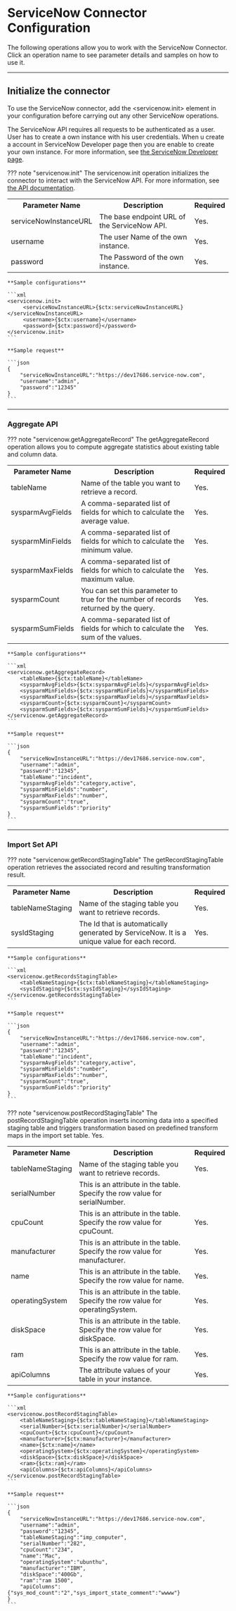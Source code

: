 # ServiceNow Connector Configuration

The following operations allow you to work with the ServiceNow Connector. Click an operation name to see parameter details and samples on how to use it.

---

## Initialize the connector

To use the ServiceNow connector, add the <servicenow.init> element in your configuration before carrying out any other ServiceNow operations.

The ServiceNow API requires all requests to be authenticated as a user. User has to create a own instance with his user credentials. When u create a account in ServiceNow Developer page then you are enable to create your own instance. For more information, see [the ServiceNow Developer page](https://developer.servicenow.com/app.do#!/home).

??? note "servicenow.init"
    The servicenow.init operation initializes the connector to interact with the ServiceNow API. For more information, see [the API documentation](http://wiki.servicenow.com/index.php?title=REST_API#gsc.tab=0).
    <table>
        <tr>
            <th>Parameter Name</th>
            <th>Description</th>
            <th>Required</th>
        </tr>
        <tr>
            <td>serviceNowInstanceURL</td>
            <td>The base endpoint URL of the ServiceNow API. </td>
            <td>Yes.</td>
        </tr>
        <tr>
            <td>username</td>
            <td>The user Name of the own instance.</td>
            <td>Yes.</td>
        </tr>
        <tr>
            <td>password</td>
            <td>The Password of the own instance.</td>
            <td>Yes.</td>
        </tr>
    </table>

    **Sample configurations**

    ```xml
    <servicenow.init>
         <serviceNowInstanceURL>{$ctx:serviceNowInstanceURL}</serviceNowInstanceURL>
         <username>{$ctx:username}</username>
         <password>{$ctx:password}</password>
    </servicenow.init>
    ```

    **Sample request**

    ```json
    {
        "serviceNowInstanceURL":"https://dev17686.service-now.com", 
        "username":"admin",
        "password":"12345"
    }
    ```

---

### Aggregate API

??? note "servicenow.getAggregateRecord"
    The getAggregateRecord operation allows you to compute aggregate statistics about existing table and column data.
    <table>
        <tr>
            <th>Parameter Name</th>
            <th>Description</th>
            <th>Required</th>
        </tr>
        <tr>
            <td>tableName</td>
            <td>Name of the table you want to retrieve a record.</td>
            <td>Yes.</td>
        </tr>
        <tr>
            <td>sysparmAvgFields</td>
            <td>A comma-separated list of fields for which to calculate the average value.</td>
            <td>Yes.</td>
        </tr>
        <tr>
            <td>sysparmMinFields</td>
            <td>A comma-separated list of fields for which to calculate the minimum value.</td>
            <td>Yes.</td>
        </tr>
        <tr>
            <td>sysparmMaxFields</td>
            <td>A comma-separated list of fields for which to calculate the maximum value.</td>
            <td>Yes.</td>
        </tr>
        <tr>
            <td>sysparmCount</td>
            <td>You can set this parameter to true for the number of records returned by the query.</td>
            <td>Yes.</td>
        </tr>
        <tr>
            <td>sysparmSumFields</td>
            <td>A comma-separated list of fields for which to calculate the sum of the values.</td>
            <td>Yes.</td>
        </tr>
    </table>

    **Sample configurations**

    ```xml
    <servicenow.getAggregateRecord>
        <tableName>{$ctx:tableName}</tableName>
        <sysparmAvgFields>{$ctx:sysparmAvgFields}</sysparmAvgFields>
        <sysparmMinFields>{$ctx:sysparmMinFields}</sysparmMinFields>
        <sysparmMaxFields>{$ctx:sysparmMaxFields}</sysparmMaxFields>
        <sysparmCount>{$ctx:sysparmCount}</sysparmCount>
        <sysparmSumFields>{$ctx:sysparmSumFields}</sysparmSumFields>
    </servicenow.getAggregateRecord>
    ```

    **Sample request**

    ```json
    {
        "serviceNowInstanceURL":"https://dev17686.service-now.com", 
        "username":"admin",
        "password":"12345",
        "tableName":"incident",
        "sysparmAvgFields":"category,active",
        "sysparmMinFields":"number",
        "sysparmMaxFields":"number",
        "sysparmCount":"true",
        "sysparmSumFields":"priority"
    }
    ```

---

### Import Set API

??? note "servicenow.getRecordStagingTable"
    The getRecordStagingTable operation retrieves the associated record and resulting transformation result.
    <table>
        <tr>
            <th>Parameter Name</th>
            <th>Description</th>
            <th>Required</th>
        </tr>
        <tr>
            <td>tableNameStaging</td>
            <td>Name of the staging table you want to retrieve records.</td>
            <td>Yes.</td>
        </tr>
        <tr>
            <td>sysIdStaging</td>
            <td>The Id that is automatically generated by ServiceNow. It is a unique value for each record.</td>
            <td>Yes.</td>
        </tr>
    </table>

    **Sample configurations**

    ```xml
    <servicenow.getRecordsStagingTable>
        <tableNameStaging>{$ctx:tableNameStaging}</tableNameStaging>
        <sysIdStaging>{$ctx:sysIdStaging}</sysIdStaging>
    </servicenow.getRecordsStagingTable>
    ```

    **Sample request**

    ```json
    {
        "serviceNowInstanceURL":"https://dev17686.service-now.com", 
        "username":"admin",
        "password":"12345",
        "tableName":"incident",
        "sysparmAvgFields":"category,active",
        "sysparmMinFields":"number",
        "sysparmMaxFields":"number",
        "sysparmCount":"true",
        "sysparmSumFields":"priority"
    }
    ```

??? note "servicenow.postRecordStagingTable"
    The postRecordStagingTable operation inserts incoming data into a specified staging table and triggers transformation based on predefined transform maps in the import set table.
    <table>
        <tr>
            <th>Parameter Name</th>
            <th>Description</th>
            <th>Required</th>
        </tr>
        <tr>
            <td>tableNameStaging</td>
            <td>Name of the staging table you want to retrieve records.</td>
            <td>Yes.</td>
        </tr>
        <tr>
            <td>serialNumber</td>
            <td>This is an attribute in the table. Specify the row value for serialNumber.</td>
            <tdh>Yes.</td>
        </tr>
        <tr>
            <td>cpuCount</td>
            <td>This is an attribute in the table. Specify the row value for cpuCount.</td>
            <td>Yes.</td>
        </tr>
        <tr>
            <td>manufacturer</td>
            <td>This is an attribute in the table. Specify the row value for manufacturer.</td>
            <td>Yes.</td>
        </tr>
        <tr>
            <td>name</td>
            <td>This is an attribute in the table. Specify the row value for name.</td>
            <td>Yes.</td>
        </tr>
        <tr>
            <td>operatingSystem</td>
            <td>This is an attribute in the table. Specify the row value for operatingSystem.</td>
            <td>Yes.</td>
        </tr>
        <tr>
            <td>diskSpace</td>
            <td>This is an attribute in the table. Specify the row value for diskSpace.</td>
            <td>Yes.</td>
        </tr>
        <tr>
            <td>ram</td>
            <td>This is an attribute in the table. Specify the row value for ram. </td>
            <td>Yes.</td>
        </tr>
        <tr>
            <td>apiColumns</td>
            <td>The attribute values of your table in your instance.</td>
            <td>Yes.</td>
        </tr>
    </table>

    **Sample configurations**

    ```xml
    <servicenow.postRecordStagingTable>
        <tableNameStaging>{$ctx:tableNameStaging}</tableNameStaging>
        <serialNumber>{$ctx:serialNumber}</serialNumber>
        <cpuCount>{$ctx:cpuCount}</cpuCount>
        <manufacturer>{$ctx:manufacturer}</manufacturer>
        <name>{$ctx:name}</name>
        <operatingSystem>{$ctx:operatingSystem}</operatingSystem>
        <diskSpace>{$ctx:diskSpace}</diskSpace>
        <ram>{$ctx:ram}</ram>
        <apiColumns>{$ctx:apiColumns}</apiColumns>
    </servicenow.postRecordStagingTable>
    ```

    **Sample request**

    ```json
    {
        "serviceNowInstanceURL":"https://dev17686.service-now.com",
        "username":"admin",
        "password":"12345",
        "tableNameStaging":"imp_computer",
        "serialNumber":"282",
        "cpuCount":"234",
        "name":"Mac",
        "operatingSystem":"ubunthu",
        "manufacturer":"IBM",
        "diskSpace":"400Gb",
        "ram":"ram 1500",
        "apiColumns": {"sys_mod_count":"2","sys_import_state_comment":"wwww"}
    }
    ```